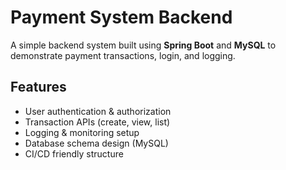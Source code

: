 # Payment System Backend

A simple backend system built using **Spring Boot** and **MySQL** to demonstrate payment transactions, login, and logging.

## Features
- User authentication & authorization
- Transaction APIs (create, view, list)
- Logging & monitoring setup
- Database schema design (MySQL)
- CI/CD friendly structure

